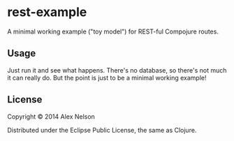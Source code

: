 # rest-example

A minimal working example ("toy model") for REST-ful Compojure routes.

## Usage

Just run it and see what happens. There's no database, so there's not
much it can really do. But the point is just to be a minimal working
example! 

## License

Copyright © 2014 Alex Nelson

Distributed under the Eclipse Public License, the same as Clojure.
